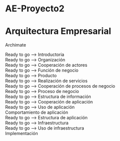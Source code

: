 ﻿# AE-Proyecto2
# Arquitectura Empresarial

Archimate

Ready to go --> Introductoria<br />
Ready to go --> Organización<br />
Ready to go --> Cooperación de actores<br />
Ready to go --> Función de negocio<br />
Ready to go --> Producto<br />
Ready to go --> Realización de servicios<br />
Ready to go --> Cooperación de procesos de negocio<br />
Ready to go --> Proceso de negocio<br />
Ready to go --> Estructura de información<br />
Ready to go --> Cooperación de aplicación<br />
Ready to go --> Uso de aplicación<br />
Comportamiento de aplicación<br />
Ready to go --> Estructura de aplicación<br />
Ready to go --> Infraestructura<br />
Ready to go --> Uso de infraestructura<br />
Implementación<br />
